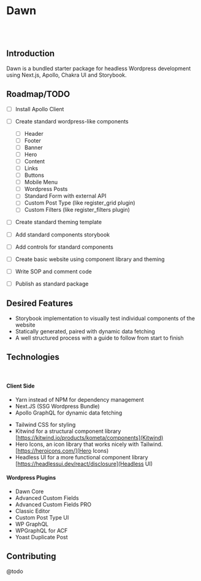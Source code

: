 # Dawn

<br />
<br />

## Introduction

Dawn is a bundled starter package for headless Wordpress development using Next.js, Apollo, Chakra UI and Storybook.

## Roadmap/TODO

- [ ] Install Apollo Client
- [ ] Create standard wordpress-like components

  - [ ] Header
  - [ ] Footer
  - [ ] Banner
  - [ ] Hero
  - [ ] Content
  - [ ] Links
  - [ ] Buttons
  - [ ] Mobile Menu
  - [ ] Wordpress Posts
  - [ ] Standard Form with external API
  - [ ] Custom Post Type (like register_grid plugin)
  - [ ] Custom Filters (like register_filters plugin)

- [ ] Create standard theming template
- [ ] Add standard components storybook
- [ ] Add controls for standard components
- [ ] Create basic website using component library and theming
- [ ] Write SOP and comment code
- [ ] Publish as standard package

## Desired Features

- Storybook implementation to visually test individual components of the website
- Statically generated, paired with dynamic data fetching
- A well structured process with a guide to follow from start to finish

## Technologies

<br />

#### Client Side

- Yarn instead of NPM for dependency management
- Next.JS (SSG Wordpress Bundle)
- Apollo GraphQL for dynamic data fetching
<!-- - Chakra UI for styling and theming -->
- Tailwind CSS for styling
- Kitwind for a structural component library [https://kitwind.io/products/kometa/components](Kitwind)
- Hero Icons, an icon library that works nicely with Tailwind. [https://heroicons.com/](Hero Icons)
- Headless UI for a more functional component library [https://headlessui.dev/react/disclosure](Headless UI)

#### Wordpress Plugins

- Dawn Core
- Advanced Custom Fields
- Advanced Custom Fields PRO
- Classic Editor
- Custom Post Type UI
- WP GraphQL
- WPGraphQL for ACF
- Yoast Duplicate Post

## Contributing

@todo
